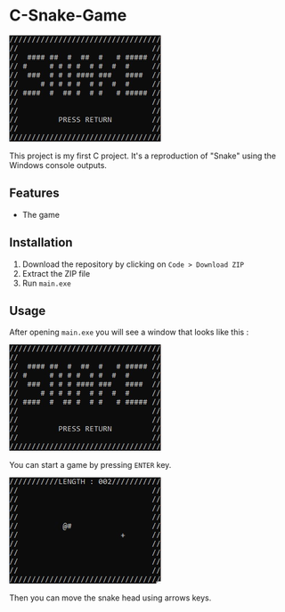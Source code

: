 # C-Snake-Game
![Preview image](./preview/preview.jpg)

This project is my first C project. It's a reproduction of "Snake" using the Windows console outputs.
## Features
- The game
## Installation
1. Download the repository by clicking on `Code > Download ZIP`
2. Extract the ZIP file
3. Run `main.exe`
## Usage
After opening `main.exe` you will see a window that looks like this :

![Menu capture](./preview/preview.jpg)

You can start a game by pressing `ENTER` key.

![Game capture](./preview/images/1.jpg)

Then you can move the snake head using arrows keys.